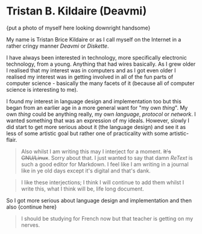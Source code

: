 Tristan B. Kildaire (Deavmi)
============================

{put a photo of myself here looking downright handsome}

My name is Tristan Brice Kildaire or as I call myself on the Internet in a rather cringy manner _Deavmi_ or _Diskette_.

I have always been interested in technology, more specifically electronic technology, from a young. Anything that had wires basically. As I grew older I realised that my interest was in computers and as I got even older I realised my interest was in getting involved in all of the fun parts of computer science - basically the many facets of it (because all of computer science is interesting to me).

I found my interest in language design and implementation too but this began from an earlier age in a more general want for "my own _thing_". My own _thing_ could be anything really, my own _language_, _protocol_ or _network_. I wanted something that was an expression of my ideals. However, slowly I did start to get more serious about it (the language design) and see it as less of some artistic goal but rather one of practicality with some artistic-flair.

> Also whilst I am writing this may I interject for a moment. ~~It's GNU/Linux~~. Sorry about that. I just wanted to say that damn _ReText_ is such a good editor for Markdown. I feel like I am writing in a journal like in ye old days except it's digital and that's dank.

> I like these interjections; I think I will continue to add them whilst I write this, what I think will be, life long document.

So I got more serious about language design and implementation and then also {continue here}

> I should be studying for French now but that teacher is getting on my nerves.
